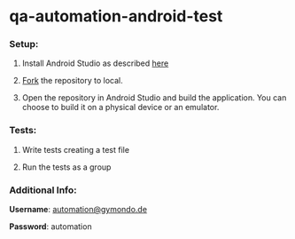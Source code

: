 # qa-automation-android-test

### Setup:
  1) Install Android Studio as described [here](https://developer.android.com/studio/install)
  
  2) [Fork](https://help.github.com/en/github/creating-cloning-and-archiving-repositories/cloning-a-repository) the repository to local.
  
  3) Open the repository in Android Studio and build the application. You can choose to build it on a physical device or an emulator.
  

### Tests:
  1) Write tests creating a test file
  
  2) Run the tests as a group 

### Additional Info:
   **Username**: automation@gymondo.de
   
   **Password**: automation

